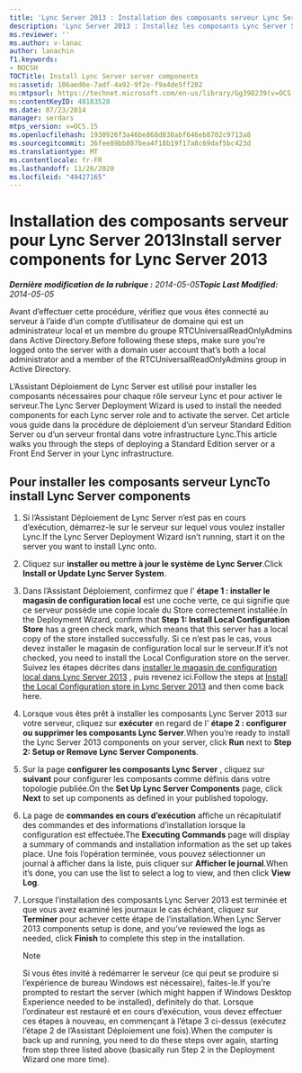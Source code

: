 ```yaml
---
title: 'Lync Server 2013 : Installation des composants serveur Lync Server'
description: 'Lync Server 2013 : Installez les composants Lync Server Server.'
ms.reviewer: ''
ms.author: v-lanac
author: lanachin
f1.keywords:
- NOCSH
TOCTitle: Install Lync Server server components
ms:assetid: 186aed6e-7adf-4a92-9f2e-f9a4de5ff202
ms:mtpsurl: https://technet.microsoft.com/en-us/library/Gg398239(v=OCS.15)
ms:contentKeyID: 48183528
ms.date: 07/23/2014
manager: serdars
mtps_version: v=OCS.15
ms.openlocfilehash: 1930926f3a46be868d838abf646eb8702c9713a8
ms.sourcegitcommit: 36fee89bb887bea4f18b19f17a8c69daf5bc423d
ms.translationtype: MT
ms.contentlocale: fr-FR
ms.lasthandoff: 11/26/2020
ms.locfileid: "49427165"
---
```

# <a name="install-server-components-for-lync-server-2013"></a><span data-ttu-id="47657-103">Installation des composants serveur pour Lync Server 2013</span><span class="sxs-lookup"><span data-stu-id="47657-103">Install server components for Lync Server 2013</span></span>

<div data-xmlns="http://www.w3.org/1999/xhtml">

<div class="topic" data-xmlns="http://www.w3.org/1999/xhtml" data-msxsl="urn:schemas-microsoft-com:xslt" data-cs="https://msdn.microsoft.com/">

<div data-asp="https://msdn2.microsoft.com/asp">



</div>

<div id="mainSection">

<div id="mainBody"><span data-ttu-id="47657-104">

<span> </span></span><span class="sxs-lookup"><span data-stu-id="47657-104">

<span> </span></span></span>

<span data-ttu-id="47657-105">_**Dernière modification de la rubrique :** 2014-05-05_</span><span class="sxs-lookup"><span data-stu-id="47657-105">_**Topic Last Modified:** 2014-05-05_</span></span>

<span data-ttu-id="47657-106">Avant d’effectuer cette procédure, vérifiez que vous êtes connecté au serveur à l’aide d’un compte d’utilisateur de domaine qui est un administrateur local et un membre du groupe RTCUniversalReadOnlyAdmins dans Active Directory.</span><span class="sxs-lookup"><span data-stu-id="47657-106">Before following these steps, make sure you’re logged onto the server with a domain user account that’s both a local administrator and a member of the RTCUniversalReadOnlyAdmins group in Active Directory.</span></span>

<span data-ttu-id="47657-107">L’Assistant Déploiement de Lync Server est utilisé pour installer les composants nécessaires pour chaque rôle serveur Lync et pour activer le serveur.</span><span class="sxs-lookup"><span data-stu-id="47657-107">The Lync Server Deployment Wizard is used to install the needed components for each Lync server role and to activate the server.</span></span> <span data-ttu-id="47657-108">Cet article vous guide dans la procédure de déploiement d’un serveur Standard Edition Server ou d’un serveur frontal dans votre infrastructure Lync.</span><span class="sxs-lookup"><span data-stu-id="47657-108">This article walks you through the steps of deploying a Standard Edition server or a Front End Server in your Lync infrastructure.</span></span>

<div>

## <a name="to-install-lync-server-components"></a><span data-ttu-id="47657-109">Pour installer les composants serveur Lync</span><span class="sxs-lookup"><span data-stu-id="47657-109">To install Lync Server components</span></span>

1.  <span data-ttu-id="47657-110">Si l’Assistant Déploiement de Lync Server n’est pas en cours d’exécution, démarrez-le sur le serveur sur lequel vous voulez installer Lync.</span><span class="sxs-lookup"><span data-stu-id="47657-110">If the Lync Server Deployment Wizard isn’t running, start it on the server you want to install Lync onto.</span></span>

2.  <span data-ttu-id="47657-111">Cliquez sur **installer ou mettre à jour le système de Lync Server**.</span><span class="sxs-lookup"><span data-stu-id="47657-111">Click **Install or Update Lync Server System**.</span></span>

3.  <span data-ttu-id="47657-112">Dans l’Assistant Déploiement, confirmez que l' **étape 1 : installer le magasin de configuration local** est une coche verte, ce qui signifie que ce serveur possède une copie locale du Store correctement installée.</span><span class="sxs-lookup"><span data-stu-id="47657-112">In the Deployment Wizard, confirm that **Step 1: Install Local Configuration Store** has a green check mark, which means that this server has a local copy of the store installed successfully.</span></span> <span data-ttu-id="47657-113">Si ce n’est pas le cas, vous devez installer le magasin de configuration local sur le serveur.</span><span class="sxs-lookup"><span data-stu-id="47657-113">If it’s not checked, you need to install the Local Configuration store on the server.</span></span> <span data-ttu-id="47657-114">Suivez les étapes décrites dans [installer le magasin de configuration local dans Lync Server 2013](lync-server-2013-install-the-local-configuration-store.md) , puis revenez ici.</span><span class="sxs-lookup"><span data-stu-id="47657-114">Follow the steps at [Install the Local Configuration store in Lync Server 2013](lync-server-2013-install-the-local-configuration-store.md) and then come back here.</span></span>

4.  <span data-ttu-id="47657-115">Lorsque vous êtes prêt à installer les composants Lync Server 2013 sur votre serveur, cliquez sur **exécuter** en regard de l' **étape 2 : configurer ou supprimer les composants Lync Server**.</span><span class="sxs-lookup"><span data-stu-id="47657-115">When you’re ready to install the Lync Server 2013 components on your server, click **Run** next to **Step 2: Setup or Remove Lync Server Components**.</span></span>

5.  <span data-ttu-id="47657-116">Sur la page **configurer les composants Lync Server** , cliquez sur **suivant** pour configurer les composants comme définis dans votre topologie publiée.</span><span class="sxs-lookup"><span data-stu-id="47657-116">On the **Set Up Lync Server Components** page, click **Next** to set up components as defined in your published topology.</span></span>

6.  <span data-ttu-id="47657-117">La page de **commandes en cours d’exécution** affiche un récapitulatif des commandes et des informations d’installation lorsque la configuration est effectuée.</span><span class="sxs-lookup"><span data-stu-id="47657-117">The **Executing Commands** page will display a summary of commands and installation information as the set up takes place.</span></span> <span data-ttu-id="47657-118">Une fois l’opération terminée, vous pouvez sélectionner un journal à afficher dans la liste, puis cliquer sur **Afficher le journal**.</span><span class="sxs-lookup"><span data-stu-id="47657-118">When it’s done, you can use the list to select a log to view, and then click **View Log**.</span></span>

7.  <span data-ttu-id="47657-119">Lorsque l’installation des composants Lync Server 2013 est terminée et que vous avez examiné les journaux le cas échéant, cliquez sur **Terminer** pour achever cette étape de l’installation.</span><span class="sxs-lookup"><span data-stu-id="47657-119">When Lync Server 2013 components setup is done, and you’ve reviewed the logs as needed, click **Finish** to complete this step in the installation.</span></span>
    
    <div>
    

    > [!NOTE]  
    > <span data-ttu-id="47657-120">Si vous êtes invité à redémarrer le serveur (ce qui peut se produire si l’expérience de bureau Windows est nécessaire), faites-le.</span><span class="sxs-lookup"><span data-stu-id="47657-120">If you’re prompted to restart the server (which might happen if Windows Desktop Experience needed to be installed), definitely do that.</span></span> <span data-ttu-id="47657-121">Lorsque l’ordinateur est restauré et en cours d’exécution, vous devez effectuer ces étapes à nouveau, en commençant à l’étape 3 ci-dessus (exécutez l’étape 2 de l’Assistant Déploiement une fois).</span><span class="sxs-lookup"><span data-stu-id="47657-121">When the computer is back up and running, you need to do these steps over again, starting from step three listed above (basically run Step 2 in the Deployment Wizard one more time).</span></span>

    
    <span data-ttu-id="47657-122"></div>

</div>

</div>

<span> </span>

</div>

</div>

</span><span class="sxs-lookup"><span data-stu-id="47657-122"></div>

</div>

</div>

<span> </span>

</div>

</div>

</span></span></div>


